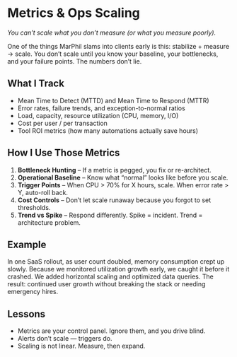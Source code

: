 # Metrics & Ops Scaling  
*You can’t scale what you don’t measure (or what you measure poorly).*

One of the things MarPhil slams into clients early is this: stabilize + measure → scale. You don’t scale until you know your baseline, your bottlenecks, and your failure points. The numbers don’t lie.

## What I Track
- Mean Time to Detect (MTTD) and Mean Time to Respond (MTTR)  
- Error rates, failure trends, and exception-to-normal ratios  
- Load, capacity, resource utilization (CPU, memory, I/O)  
- Cost per user / per transaction  
- Tool ROI metrics (how many automations actually save hours)  

## How I Use Those Metrics
1. **Bottleneck Hunting** – If a metric is pegged, you fix or re-architect.  
2. **Operational Baseline** – Know what “normal” looks like before you scale.  
3. **Trigger Points** – When CPU > 70% for X hours, scale. When error rate > Y, auto-roll back.  
4. **Cost Controls** – Don’t let scale runaway because you forgot to set thresholds.  
5. **Trend vs Spike** – Respond differently. Spike = incident. Trend = architecture problem.

## Example
In one SaaS rollout, as user count doubled, memory consumption crept up slowly. Because we monitored utilization growth early, we caught it before it crashed. We added horizontal scaling and optimized data queries. The result: continued user growth without breaking the stack or needing emergency hires.

## Lessons
- Metrics are your control panel. Ignore them, and you drive blind.  
- Alerts don’t scale — triggers do.  
- Scaling is not linear. Measure, then expand.  
